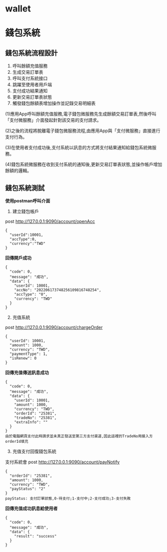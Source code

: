 # wallet

# 錢包系統

## 錢包系統流程設計

1. 呼叫餘額充值服務
1. 生成交易訂單表
1. 呼叫支付系統接口
1. 跳躍至使用者用戶端
1. 支付成功結果通知
1. 更新交易訂單表狀態
1. 觸發錢包餘額表增加操作並記錄交易明細表


(1)應用App呼叫餘額充值服務,電子錢包微服務先生成餘額交易訂單表,然後呼叫「支付微服務」介面發起針對該交易的支付請求。

(2)之後的流程將脫離電子錢包微服務流程,由應用App與「支付微服務」直接進行支付行為。

(3)在使用者支付成功後,支付系統以訊息的方式將支付結果通知給錢包系統微服務。

(4)錢包系統微服務在收到支付系統的通知後,更新交易訂單表狀態,並操作帳戶增加餘額的邏輯。

## 錢包系統測試

**使用postman呼叫介面**

1. 建立錢包帳戶


post http://127.0.0.1:9090/account/openAcc

```
{
  "userId":10001,
  "accType":0,
  "currency":"TWD"
}
```

**回傳開戶成功**
```
{
  "code": 0,
  "message": "成功",
  "data": {
    "userId": 10001,
    "accNo": "202206173748256109816748254",
    "accType": "0",
    "currency": "TWD"
  }
}
```
2. 充值系統

post http://127.0.0.1:9090/account/chargeOrder
```
{
  "userId": 10001,
  "amount": 1000,
  "currency": "TWD",
  "paymentType": 1,
  "isRenew": 0
}
```
**回傳充值傳送訊息成功**
```
{
  "code": 0,
  "message": "成功",
  "data": {
    "userId": 10001,
    "amount": 1000,
    "currency": "TWD",
    "orderId": "25381",
    "tradeNo": "25381",
    "extraInfo": ""
  }
}
由於電腦網頁支付此時請求並未真正發送至第三方支付渠道,因此這裡的TradeNo用接入方orderId填充
```
3. 充值支付回復錢包系統

支付系統會 post http://127.0.0.1:9090/account/payNotify
```
{
  "orderId": "25381",
  "amount": 1000,
  "currency": "TWD",
  "payStatus": "2"
}
payStatus: 支付訂單狀態,0-待支付;1-支付中;2-支付成功;3-支付失敗
```
**回傳充值成功訊息給使用者**


```
{
  "code": 0,
  "message": "成功",
  "data": {
    "result": "success"
  }
}
```
